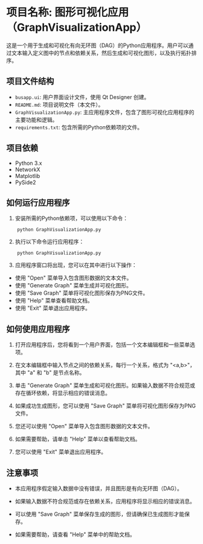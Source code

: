 # 项目名称: 图形可视化应用（GraphVisualizationApp）

这是一个用于生成和可视化有向无环图（DAG）的Python应用程序。用户可以通过文本输入定义图中的节点和依赖关系，然后生成和可视化图形，以及执行拓扑排序。

## 项目文件结构

- `busapp.ui`: 用户界面设计文件，使用 Qt Designer 创建。
- `README.md`: 项目说明文件（本文件）。
- `GraphVisualizationApp.py`: 主应用程序文件，包含了图形可视化应用程序的主要功能和逻辑。
- `requirements.txt`: 包含所需的Python依赖项的文件。

## 项目依赖

- Python 3.x
- NetworkX
- Matplotlib
- PySide2

## 如何运行应用程序

1. 安装所需的Python依赖项，可以使用以下命令：

```
    python GraphVisualizationApp.py
```

2. 执行以下命令运行应用程序：

```
    python GraphVisualizationApp.py
```

3. 应用程序窗口将出现，您可以在其中进行以下操作：

- 使用 "Open" 菜单导入包含图形数据的文本文件。
- 使用 "Generate Graph" 菜单生成并可视化图形。
- 使用 "Save Graph" 菜单将可视化图形保存为PNG文件。
- 使用 "Help" 菜单查看帮助文档。
- 使用 "Exit" 菜单退出应用程序。

## 如何使用应用程序

1. 打开应用程序后，您将看到一个用户界面，包括一个文本编辑框和一些菜单选项。

2. 在文本编辑框中输入节点之间的依赖关系，每行一个关系，格式为 "<a,b>"，其中 "a" 和 "b" 是节点名称。

3. 单击 "Generate Graph" 菜单生成和可视化图形。如果输入数据不符合规范或存在循环依赖，将显示相应的错误消息。

4. 如果成功生成图形，您可以使用 "Save Graph" 菜单将可视化图形保存为PNG文件。

5. 您还可以使用 "Open" 菜单导入包含图形数据的文本文件。

6. 如果需要帮助，请单击 "Help" 菜单以查看帮助文档。

7. 您可以使用 "Exit" 菜单退出应用程序。

## 注意事项

- 本应用程序假定输入数据中没有错误，并且图形是有向无环图（DAG）。

- 如果输入数据不符合规范或存在依赖关系，应用程序将显示相应的错误消息。

- 可以使用 "Save Graph" 菜单保存生成的图形，但请确保已生成图形才能保存。

- 如果需要帮助，请查看 "Help" 菜单中的帮助文档。
